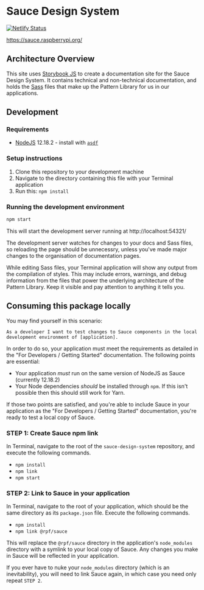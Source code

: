 # Sauce Design System

[![Netlify Status](https://api.netlify.com/api/v1/badges/8723785b-6844-46a8-9440-879166a8de22/deploy-status)](https://app.netlify.com/sites/sauce-design-system/deploys)

https://sauce.raspberrypi.org/

## Architecture Overview

This site uses [Storybook JS](https://storybook.js.org) to create a documentation site for the Sauce Design System. It contains technical and non-technical documentation, and holds the [Sass](https://sass-lang.com/) files that make up the Pattern Library for us in our applications.

## Development

### Requirements

- [NodeJS](https://nodejs.org/) 12.18.2 - install with [`asdf`](https://asdf-vm.com/)

### Setup instructions

1. Clone this repository to your development machine
2. Navigate to the directory containing this file with your Terminal application
3. Run this: `npm install`

### Running the development environment

```sh
npm start
```

This will start the development server running at http://localhost:54321/

The development server watches for changes to your docs and Sass files, so reloading the page should be unnecessry, unless you've made major changes to the organisation of documentation pages.

While editing Sass files, your Terminal application will show any output from the compilation of styles. This may include errors, warnings, and debug information from the files that power the underlying architecture of the Pattern Library. Keep it visible and pay attention to anything it tells you.

## Consuming this package locally

You may find yourself in this scenario:

`As a developer I want to test changes to Sauce components in the local development environment of [application].`

In order to do so, your application must meet the requirements as detailed in the "For Developers / Getting Started" documentation. The following points are essential:

- Your application _must_ run on the same version of NodeJS as Sauce (currently 12.18.2)
- Your Node dependencies _should_ be installed through `npm`. If this isn't possible then this should still work for Yarn.

If those two points are satisfied, and you're able to include Sauce in your application as the "For Developers / Getting Started" documentation, you're ready to test a local copy of Sauce.

### STEP 1: Create Sauce npm link

In Terminal, navigate to the root of the `sauce-design-system` repository, and execute the following commands.

- `npm install`
- `npm link`
- `npm start`

### STEP 2: Link to Sauce in your application

In Terminal, navigate to the root of your application, which should be the same directory as its `package.json` file. Execute the following commands.

- `npm install`
- `npm link @rpf/sauce`

This will replace the `@rpf/sauce` directory in the application's `node_modules` directory with a symlink to your local copy of Sauce. Any changes you make in Sauce will be reflected in your application.

If you ever have to nuke your `node_modules` directory (which is an inevitability), you will need to link Sauce again, in which case you need only repeat `STEP 2`.
